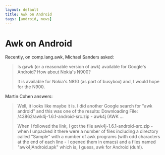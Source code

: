 ```yaml
---
layout: default
title: Awk on Android
tags: [android, news]
---
```


Awk on Android
==============

Recently, on comp.lang.awk, Michael Sanders asked:

> Is gawk (or a reasonable version of awk) available for Google's
> Android? How about Nokia's N900?
>
> It is available for Nokia's N810 (as part of busybox) and, I would hope
> for the N900.

Martin Cohen answers:

> Well, it looks like maybe it is. I did another Google search for "awk 
> android" and this was one of the results: 
> Downloading File: /43862/awk4j-1.6.1-android-src.zip - awk4j (AWK ... 
>
> When I followed the link, I got the file 
> awk4j-1.6.1-android-src.zip - when I unpacked it there were a number 
> of files including a directory called "Sample" with a number of awk 
> programs (with odd characters at the end of each line - I opened them 
> in emacs) and a files named "awk4jAndroid.apk" which is, I guess, awk 
> for Android (duh!). 

